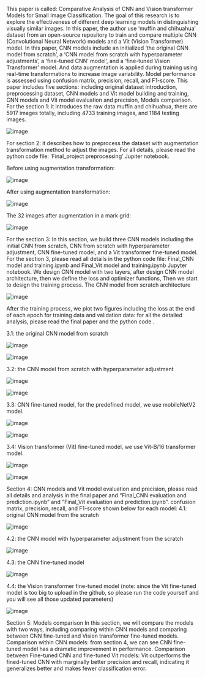 This paper is called: Comparative Analysis of CNN and Vision transformer Models for Small Image Classification.
The goal of this research is to explore the effectiveness of different deep learning models in distinguishing visually similar images. In this paper, the author use ‘muffin and chihuahua’ dataset from an open-source repository to train and compare multiple CNN (Convolutional Neural Network) models and a Vit (Vision Transformer) model.
In this paper, CNN models include an initialized ‘the original CNN model from scratch’, a ‘CNN model from scratch with hyperparameter adjustments’, a ‘fine-tuned CNN’ model’, and a ‘fine-tuned Vision Transformer’ model. And data augmentation is applied during training using real-time transformations to increase image variability.
Model performance is assessed using confusion matrix, precision, recall, and F1-score. This paper includes five sections: including original dataset introduction, preprocessing dataset, CNN models and Vit model building and training, CNN models and Vit model evaluation and precision, Models comparison. 
For the section 1: it introduces the raw data muffin and chihuahua, there are 5917 images totally, including 4733 training images, and 1184 testing images.


![image](https://github.com/user-attachments/assets/adc71038-7912-41bb-8437-c8454e57597b)

For section 2: it describes how to preprocess the dataset with augmentation transformation method to adjust the images. For all details, please read the python code file: ‘Final_project preprocessing’ Jupiter notebook.

Before using augmentation transformation: 

![image](https://github.com/user-attachments/assets/706e1b8c-3871-4de5-a572-ea77e7fce558)

After using augmentation transformation:

![image](https://github.com/user-attachments/assets/b7b370eb-e6cd-4ced-80ba-4e23a03e39e8)

The 32 images after augmentation in a mark grid: 

![image](https://github.com/user-attachments/assets/ef5bee97-5073-4c6d-9dbd-bef43ab30c91)

For the section 3: 
In this section, we build three CNN models including the initial CNN from scratch, CNN from scratch with hyperparameter adjustment, CNN fine-tuned model, and a Vit transformer fine-tuned model. 
For the section 3, please read all details in the python code file: Final_CNN model and training.ipynb and Final_Vit model and training.ipynb Jupyter notebook. 
We design CNN model with two layers, after design CNN model architecture, then we define the loss and optimizer functions, Then we start to design the training process. 
The CNN model from scratch architecture

![image](https://github.com/user-attachments/assets/5d526947-c9c7-42bb-b95d-e1e712408a67)

After the training process, we plot two figures including the loss at the end of each epoch for training data and validation data: for all the detailed analysis, please read the final paper and the python code . 

3.1: the original CNN model from scratch 

![image](https://github.com/user-attachments/assets/a48e08f5-4936-48f8-9d2a-7aa9410ff5c9)

![image](https://github.com/user-attachments/assets/9ddbcee3-5e9d-48e3-997f-18bdf0c85897)

3.2: the CNN model from scratch with hyperparameter adjustment 

![image](https://github.com/user-attachments/assets/a0202a11-8c81-4aa2-98c5-dbeaeed1cd87)

![image](https://github.com/user-attachments/assets/b2f6e875-abbc-49d9-be5e-249c19643b36)

3.3: CNN fine-tuned model, for the predefined model, we use mobileNetV2 model. 

![image](https://github.com/user-attachments/assets/5b94b84a-94f5-4ee2-ba14-df858e9f495f)

![image](https://github.com/user-attachments/assets/52d1164f-f60a-4138-a392-99cc7814e6d1)

3.4: Vision transformer (Vit) fine-tuned model, we use Vit-B/16 transformer model. 

![image](https://github.com/user-attachments/assets/90f973f0-0529-4791-88c8-e2b1f6315503)

![image](https://github.com/user-attachments/assets/6dba26c7-a5e8-4ee0-a9eb-b064225e345d)

Section 4: CNN models and Vit model evaluation and precision, please read all details and analysis in the final paper and “Final_CNN evaluation and prediction.ipynb” and “Final_Vit evaluation and prediction.ipynb”.
confusion matrix, precision, recall, and F1-score shown below for each model:
4.1: original CNN model from the scratch

![image](https://github.com/user-attachments/assets/cb4ee23b-1f22-48ac-948c-2dd8b0b7ce45)

4.2: the CNN model with hyperparameter adjustment from the scratch

![image](https://github.com/user-attachments/assets/8e18171a-a951-4b1b-9dd4-8f6161915fab)

4.3: the CNN fine-tuned model 

![image](https://github.com/user-attachments/assets/d493a99d-3348-4c89-8717-47444db4f711)

4.4: the Vision transformer fine-tuned model (note: since the Vit fine-tuned model is too big to upload in the github, so please run the code yourself and you will see all those updated parameters)

![image](https://github.com/user-attachments/assets/a8915d56-417d-46be-ae9c-32061c6e20cc)

Section 5:  Models comparison 
In this section, we will compare the models with two ways, including comparing within CNN models and comparing between CNN fine-tuned and Vision transformer fine-tuned models. 
Comparison within CNN models: from section 4, we can see CNN fine-tuned model has a dramatic improvement in performance. 
Comparison between Fine-tuned CNN and fine-tuned Vit models: Vit outperforms the fined-tuned CNN with marginally better precision and recall, indicating it generalizes better and makes fewer classification error. 


















